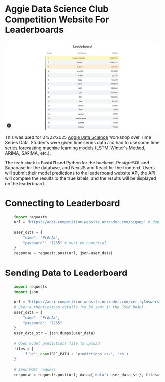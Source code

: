 # Aggie Data Science Club Competition Website For Leaderboards

<p align="center">
    <img src="images/LeaderboardWebsite.png" alt="Logo" width="700" />
</p>

This was used for 04/22/2025 <a href="https://website-app-463097328737.us-south1.run.app"  target="_blank" rel="noopener noreferrer">Aggie Data Science</a> Workshop over Time Series Data. Students were given time series data and had to use some time series forecasting machine learning models (LSTM, Winter's Method, ARIMA, SARIMA, etc.). 

The tech stack is FastAPI and Python for the backend, PostgreSQL and Supabase for the database, and NextJS and React for the frontend.
Users will submit their model predictions to the leaderboard website API, the API will compare the results to the true labels, and the results will be displayed on the leaderboard.

# Connecting to Leaderboard
```python
    import requests
    url = "https://adsc-competition-website.onrender.com/signup" # deployed on render
    
    user_data = {
        "name": "PrAnAv",
        "password": "1235" # must be numerical
    }
    response = requests.post(url, json=user_data)
```

# Sending Data to Leaderboard
```python
    import requests
    import json
    
    url = "https://adsc-competition-website.onrender.com/verifyAnswers"
    # User authentication details (to be sent in the JSON body)
    user_data = {
        "name": "PrAnAv",
        "password": "1235"
    }
    user_data_str = json.dumps(user_data)
    
    # Open model predictions file to upload
    files = {
        'file': open(SRC_PATH + 'predictions.csv', 'rb')
    }
    
    # Send POST request
    response = requests.post(url, data={'data': user_data_str}, files=files)
```
